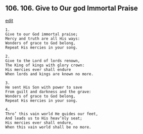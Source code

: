 
## 106.  106. Give to Our god Immortal Praise
[edit](https://docs.google.com/document/d/1ucjbHBRt8No7v%2DgK7QX7kQRZHSmU5Uub/edit?mode=html)






    1.
    Give to our God immortal praise;
    Mercy and truth are all His ways:
    Wonders of grace to God belong,
    Repeat His mercies in your song.

    2.
    Give to the Lord of lords renown,
    The King of kings with glory crown:
    His mercies ever shall endure
    When lords and kings are known no more.

    3.
    He sent His Son with power to save
    From guilt and darkness and the grave:
    Wonders of grace to God belong,
    Repeat His mercies in your song.

    4.
    Thro’ this vain world He guides our feet,
    And leads us to His heav’nly seat;
    His mercies ever shall endure,
    When this vain world shall be no more.
